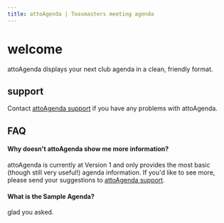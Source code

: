 ```yaml
---
title: attoAgenda | Toasmasters meeting agenda
---
```


# welcome

attoAgenda displays your next club agenda in a clean, friendly format.

## support

Contact [attoAgenda support](mailto:attoAgenda@gmail.com) if you have any
problems with attoAgenda.

## FAQ

#### Why doesn't attoAgenda show me more information?
attoAgenda is currently at Version 1 and only provides the most basic
(though still very useful!) agenda information. If you'd like to see more,
please send your suggestions to
[attoAgenda support](mailto:attoAgenda@gmail.com).

#### What is the Sample Agenda?
glad you asked.
